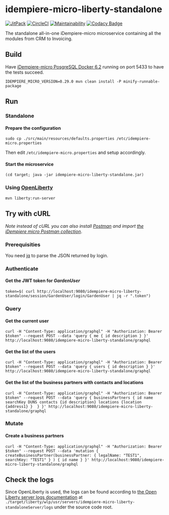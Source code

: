 # idempiere-micro-liberty-standalone

[![JitPack](https://jitpack.io/v/iDempiere-micro/idempiere-micro-liberty-standalone.svg)](https://jitpack.io/#iDempiere-micro/idempiere-micro-liberty-standalone)
[![CircleCI](https://circleci.com/gh/iDempiere-micro/idempiere-micro-liberty-standalone.svg?style=svg)](https://circleci.com/gh/iDempiere-micro/idempiere-micro-liberty-standalone)
[![Maintainability](https://api.codeclimate.com/v1/badges/a84d5e3a20200ae58226/maintainability)](https://codeclimate.com/github/iDempiere-micro/idempiere-micro-liberty-standalone/maintainability)
[![Codacy Badge](https://api.codacy.com/project/badge/Grade/8655982e68454ce4bc5f1742a93f528b)](https://www.codacy.com/app/davidpodhola/idempiere-micro-liberty-standalone?utm_source=github.com&amp;utm_medium=referral&amp;utm_content=iDempiere-micro/idempiere-micro-liberty-standalone&amp;utm_campaign=Badge_Grade)

The standalone all-in-one iDempiere-micro microservice containing all the modules from CRM to Invoicing.

## Build

Have [iDempiere-micro PosgreSQL Docker 6.2](https://github.com/iDempiere-micro/idempiere-docker-pgsql-6.1/tree/6.2) running on port 5433 to have the tests succeed.

`IDEMPIERE_MICRO_VERSION=0.29.0 mvn clean install -P minify-runnable-package`

## Run

### Standalone

#### Prepare the configuration
`sudo cp ./src/main/resources/defaults.properties /etc/idempiere-micro.properties`

Then edit `/etc/idempiere-micro.properties` and setup accordingly.

#### Start the microservice
`(cd target; java -jar idempiere-micro-liberty-standalone.jar)`

### Using [OpenLiberty](https://openliberty.io/)
`mvn liberty:run-server`

## Try with cURL
_Note instead of cURL you can also install [Postman](https://www.getpostman.com/) and 
import  [the iDempiere micro Postman collection](https://github.com/iDempiere-micro/idempiere-micro-liberty-standalone/blob/master/tools/idempiere-micro-liberty-standalone.postman_collection.json)_.

### Prerequisities

You need [jq](https://stedolan.github.io/jq/) to parse the JSON returned by login.

### Authenticate
#### Get the JWT token for _GardenUser_

`token=$( curl http://localhost:9080/idempiere-micro-liberty-standalone/session/GardenUser/login/GardenUser | jq -r ".token")
`
### Query
#### Get the current user

`curl -H "Content-Type: application/graphql" -H "Authorization: Bearer $token" --request POST --data 'query { me { id description } }' http://localhost:9080/idempiere-micro-liberty-standalone/graphql`

#### Get the list of the users

`curl -H "Content-Type: application/graphql" -H "Authorization: Bearer $token" --request POST --data 'query { users { id description } }' http://localhost:9080/idempiere-micro-liberty-standalone/graphql`

#### Get the list of the business partners with contacts and locations

`curl -H "Content-Type: application/graphql" -H "Authorization: Bearer $token" --request POST --data 'query { businessPartners { id name searchKey DUNS contacts {id description} locations {location {address1} }  } }' http://localhost:9080/idempiere-micro-liberty-standalone/graphql`

### Mutate
#### Create a business partners

`curl -H "Content-Type: application/graphql" -H "Authorization: Bearer $token" --request POST --data 'mutation { createBusinessPartner(businessPartner: { legalName: "TEST1", searchKey: "TEST1" } ) { id name } }' http://localhost:9080/idempiere-micro-liberty-standalone/graphql`

## Check the logs

Since OpenLiberty is used, the logs can be found according to [the Open Liberty server logs documentation](https://openliberty.io/guides/getting-started.html#checking-the-open-liberty-server-logs)
at `./target/liberty/wlp/usr/servers/idempiere-micro-liberty-standaloneServer/logs` under the source code root.